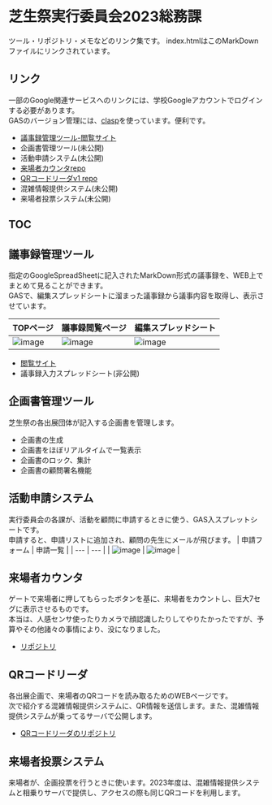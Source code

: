 # 芝生祭実行委員会2023総務課

ツール・リポジトリ・メモなどのリンク集です。
index.htmlはこのMarkDownファイルにリンクされています。

## リンク

一部のGoogle関連サービスへのリンクには、学校Googleアカウントでログインする必要があります。  
GASのバージョン管理には、[clasp](https://github.com/google/clasp)を使っています。便利です。

- [議事録管理ツール-閲覧サイト](https://tsukasatakahashi-z8.github.io/shibafufes2023-somu/jump.html)
- 企画書管理ツール(未公開)
- 活動申請システム(未公開)
- [来場者カウンタrepo](https://github.com/TsukasaTakahashi-z8/shibafes2023-visitors-counter)
- [QRコードリーダv1 repo](https://github.com/TsukasaTakahashi-z8/shibafes2023QR)
- 混雑情報提供システム(未公開)
- 来場者投票システム(未公開)

## TOC

## 議事録管理ツール

指定のGoogleSpreadSheetに記入されたMarkDown形式の議事録を、WEB上でまとめて見ることができます。  
GASで、編集スプレッドシートに溜まった議事録から議事内容を取得し、表示させています。

| TOPページ | 議事録閲覧ページ | 編集スプレッドシート |
|---|---|---|
|![image](https://github.com/TsukasaTakahashi-z8/shibafufes2023-somu/assets/127503211/365d0434-3a51-46a4-8e1f-97feed2b0f4d)|![image](https://github.com/TsukasaTakahashi-z8/shibafufes2023-somu/assets/127503211/76ee80da-2fcc-4c73-bb6f-eb8b6c371c5d)|![image](https://github.com/TsukasaTakahashi-z8/shibafufes2023-somu/assets/127503211/a6b6dd22-9025-4416-bf83-5ee06e53e111)|

- [閲覧サイト](https://tsukasatakahashi-z8.github.io/shibafufes2023-somu/jump.html)
- 議事録入力スプレッドシート(非公開)

## 企画書管理ツール

芝生祭の各出展団体が記入する企画書を管理します。

- 企画書の生成
- 企画書をほぼリアルタイムで一覧表示
- 企画書のロック、集計
- 企画書の顧問署名機能

## 活動申請システム

実行委員会の各課が、活動を顧問に申請するときに使う、GAS入スプレットシートです。  
申請すると、申請リストに追加され、顧問の先生にメールが飛びます。
| 申請フォーム | 申請一覧 |
| --- | --- |
| ![image](https://github.com/TsukasaTakahashi-z8/shibafufes2023-somu/assets/127503211/e8129cb1-e54f-48a0-a71f-613807e47bd9) | ![image](https://github.com/TsukasaTakahashi-z8/shibafufes2023-somu/assets/127503211/b279e18a-bfe4-4407-a7d8-028ab9d9bb36) |

## 来場者カウンタ

ゲートで来場者に押してもらったボタンを基に、来場者をカウントし、巨大7セグに表示させるものです。  
本当は、人感センサ使ったりカメラで顔認識したりしてやりたかったですが、予算やその他諸々の事情により、没になりました。
- [リポジトリ](https://github.com/TsukasaTakahashi-z8/shibafes2023-visitors-counter)

## QRコードリーダ

各出展企画で、来場者のQRコードを読み取るためのWEBページです。  
次で紹介する混雑情報提供システムに、QR情報を送信します。また、混雑情報提供システムが乗ってるサーバで公開します。

- [QRコードリーダのリポジトリ](https://github.com/TsukasaTakahashi-z8/shibafes2023QR)

## 来場者投票システム

来場者が、企画投票を行うときに使います。2023年度は、混雑情報提供システムと相乗りサーバで提供し、アクセスの際も同じQRコードを利用します。  

